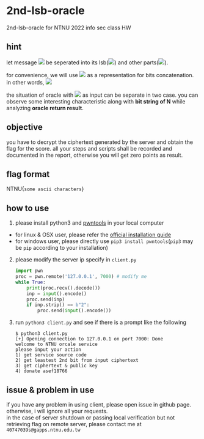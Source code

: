 # 2nd-lsb-oracle
2nd-lsb-oracle for NTNU 2022 info sec class HW
## hint
let message <img src="https://render.githubusercontent.com/render/math?math=m"> be seperated into its lsb(<img src="https://render.githubusercontent.com/render/math?math=b_1">) and other parts(<img src="https://render.githubusercontent.com/render/math?math=m'">).

for convenience, we will use <img src="https://render.githubusercontent.com/render/math?math=|"> as a representation for bits concatenation. in other words, <img src="https://render.githubusercontent.com/render/math?math=m=(m'|b_1)_2">

the situation of oracle with <img src="https://render.githubusercontent.com/render/math?math=2m"> as input can be separate in two case. you can observe some interesting characteristic along with **bit string of N** while analyzing **oracle return result**.

## objective
you have to decrypt the ciphertext generated by the server and obtain the flag for the score. all your steps and scripts shall be recorded and documented in the report, otherwise you will get zero points as result.
## flag format
NTNU{```some ascii characters```}
## how to use
1. please install python3 and [pwntools](https://github.com/Gallopsled/pwntools) in your local computer
  * for linux & OSX user, please refer the [official installation guide](https://docs.pwntools.com/en/stable/install.html)
  * for windows user, please directly use ```pip3 install pwntools```(```pip3``` may be ```pip``` according to your installation)
2. please modify the server ip specify in ```client.py```
    ```py
    import pwn
    proc = pwn.remote('127.0.0.1', 7000) # modify me
    while True:
        print(proc.recv().decode())
        inp = input().encode()
        proc.send(inp)
        if inp.strip() == b"2":
            proc.send(input().encode())
    ```
3. run ```python3 client.py``` and see if there is a prompt like the following
    ```
    $ python3 client.py 
    [+] Opening connection to 127.0.0.1 on port 7000: Done
    welcome to NTNU orcale service
    please input your action
    1) get service source code
    2) get leastest 2nd bit from input ciphertext
    3) get ciphertext & public key
    4) donate asef18766
    ```
## issue & problem in use
if you have any problem in using client, please open issue in github page. otherwise, i will ignore all your requests. \
in the case of server shutdown or passing local verification but not retrieving flag on remote server, please contact me at ```40747039s@gapps.ntnu.edu.tw```

